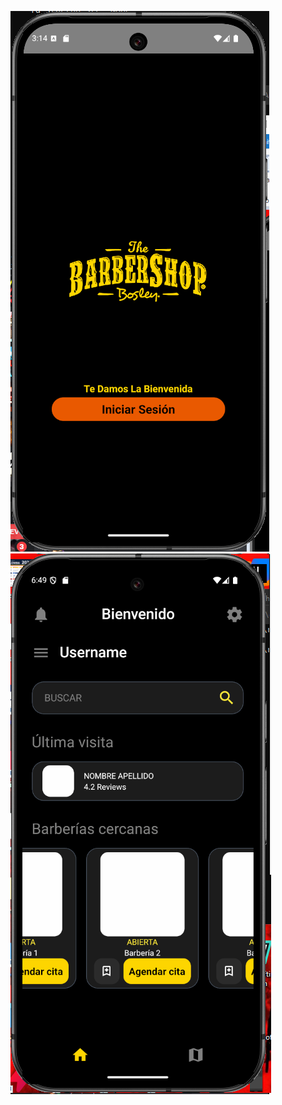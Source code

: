 <p>
  <img src="./assets/V3_main.png" alt="Image1">
  <img src="./assets/V3_login.png" alt="Image2">
</p>
